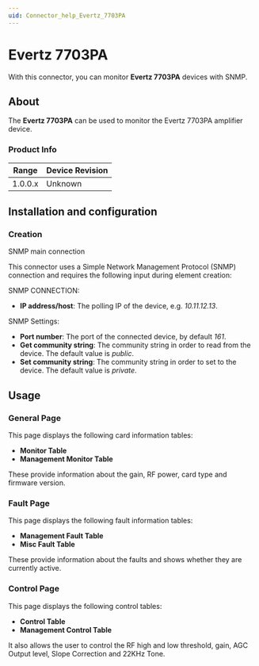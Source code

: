 ```yaml
---
uid: Connector_help_Evertz_7703PA
---
```


# Evertz 7703PA

With this connector, you can monitor **Evertz 7703PA** devices with SNMP.

## About

The **Evertz 7703PA** can be used to monitor the Evertz 7703PA amplifier device.

### Product Info

| **Range** | **Device Revision** |
|------------------|---------------------|
| 1.0.0.x          | Unknown             |

## Installation and configuration

### Creation

SNMP main connection

This connector uses a Simple Network Management Protocol (SNMP) connection and requires the following input during element creation:

SNMP CONNECTION:

- **IP address/host**: The polling IP of the device, e.g. *10.11.12.13*.

SNMP Settings:

- **Port number**: The port of the connected device, by default *161*.
- **Get community string**: The community string in order to read from the device. The default value is *public*.
- **Set community string**: The community string in order to set to the device. The default value is *private*.

## Usage

### General Page

This page displays the following card information tables:

- **Monitor Table**
- **Management Monitor Table**

These provide information about the gain, RF power, card type and firmware version.

### Fault Page

This page displays the following fault information tables:

- **Management Fault Table**
- **Misc Fault Table**

These provide information about the faults and shows whether they are currently active.

### Control Page

This page displays the following control tables:

- **Control Table**
- **Management Control Table**

It also allows the user to control the RF high and low threshold, gain, AGC Output level, Slope Correction and 22KHz Tone.
